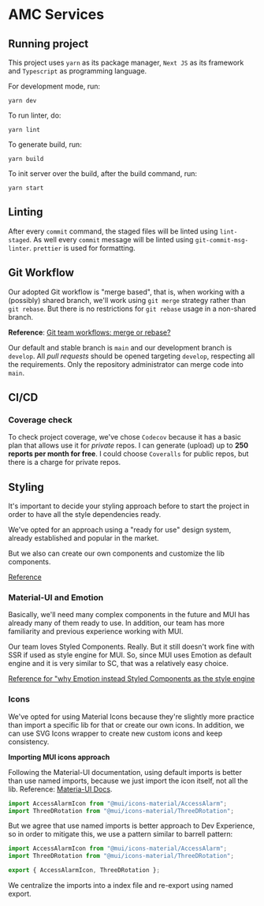 # AMC Services

## Running project

This project uses `yarn` as its package manager, `Next JS` as its framework and `Typescript` as programming language.

For development mode, run:

`yarn dev`

To run linter, do:

`yarn lint`

To generate build, run:

`yarn build`

To init server over the build, after the build command, run:

`yarn start`

## Linting

After every `commit` command, the staged files will be linted using `lint-staged`.
As well every `commit` message will be linted using `git-commit-msg-linter`.
`prettier` is used for formatting.

## Git Workflow

Our adopted Git workflow is "merge based", that is, when working with a (possibly) shared branch, we'll work using `git merge` strategy rather than `git rebase`. But there is no restrictions for `git rebase` usage in a non-shared branch.

**Reference**: [Git team workflows: merge or rebase?](https://www.atlassian.com/git/articles/git-team-workflows-merge-or-rebase)

Our default and stable branch is `main` and our development branch is `develop`. All _pull requests_ should be opened targeting `develop`, respecting all the requirements. Only the repository administrator can merge code into `main`.

## CI/CD

### Coverage check

To check project coverage, we've chose `Codecov` because it has a basic plan that allows use it for _private_ repos. I can generate (upload) up to **250 reports per month for free**. I could choose `Coveralls` for public repos, but there is a charge for private repos.

## Styling

It's important to decide your styling approach before to start the project in order to have all the style dependencies ready.

We've opted for an approach using a "ready for use" design system, already established and popular in the market.

But we also can create our own components and customize the lib components.

[Reference](https://www.freecodecamp.org/news/how-to-style-react-apps-with-css/)

### Material-UI and Emotion

Basically, we'll need many complex components in the future and MUI has already many of them ready to use. In addition, our team has more familiarity and previous experience working with MUI.

Our team loves Styled Components. Really. But it still doesn't work fine with SSR if used as style engine for MUI. So, since MUI uses Emotion as default engine and it is very similar to SC, that was a relatively easy choice.

[Reference for "why Emotion instead Styled Components as the style engine](https://mui.com/guides/styled-engine/)

### Icons

We've opted for using Material Icons because they're slightly more practice than import a specific lib for that or create our own icons. In addition, we can use SVG Icons wrapper to create new custom icons and keep consistency.

**Importing MUI icons approach**

Following the Material-UI documentation, using default imports is better than use named imports, because we just import the icon itself, not all the lib. Reference: [Materia-UI Docs](https://mui.com/guides/minimizing-bundle-size).

```jsx
import AccessAlarmIcon from "@mui/icons-material/AccessAlarm";
import ThreeDRotation from "@mui/icons-material/ThreeDRotation";
```

But we agree that use named imports is better approach to Dev Experience, so in order to mitigate this, we use a pattern similar to barrell pattern:

```jsx
import AccessAlarmIcon from "@mui/icons-material/AccessAlarm";
import ThreeDRotation from "@mui/icons-material/ThreeDRotation";

export { AccessAlarmIcon, ThreeDRotation };
```

We centralize the imports into a index file and re-export using named export.
